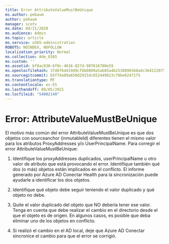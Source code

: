 ```yaml
---
title: Error AttributeValueMustBeUnique
ms.author: pebaum
author: pebaum
manager: scotv
ms.date: 04/21/2020
ms.audience: Admin
ms.topic: article
ms.service: o365-administration
ROBOTS: NOINDEX, NOFOLLOW
localization_priority: Normal
ms.collection: Adm_O365
ms.custom: ''
ms.assetid: bf8ac830-6f0c-4616-827d-987616700e59
ms.openlocfilehash: 37d6764d19d9cfbb0899a5ab85a4b1530896568adc364122075b7d6f2a32970a
ms.sourcegitcommit: b5f7da89a650d2915dc652449623c78be6247175
ms.translationtype: MT
ms.contentlocale: es-ES
ms.lasthandoff: 08/05/2021
ms.locfileid: "54002140"
---
```

# <a name="error-attributevaluemustbeunique"></a>Error: AttributeValueMustBeUnique

El motivo más común del error AttributeValueMustBeUnique es que dos objetos con sourceanchor (inmutableId) diferentes tienen el mismo valor para los atributos ProxyAddresses y/o UserPrincipalName. Para corregir el error AttributeValueMustBeUnique:
  
1. Identifique los proxyAddresses duplicados, userPrincipalName u otro valor de atributo que está provocando el error. Identifique también qué dos (o más) objetos están implicados en el conflicto. El informe generado por Azure AD Conectar Health para la sincronización puede ayudarle a identificar los dos objetos.
    
2. Identifique qué objeto debe seguir teniendo el valor duplicado y qué objeto no debe.
    
3. Quite el valor duplicado del objeto que NO debería tener ese valor. Tenga en cuenta que debe realizar el cambio en el directorio desde el que el objeto es de origen. En algunos casos, es posible que deba eliminar uno de los objetos en conflicto.
    
4. Si realizó el cambio en el AD local, deje que Azure AD Conectar sincronice el cambio para que el error se corrigió.
    

